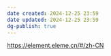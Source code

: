 ```yaml
---
date created: 2024-12-25 23:59
date updated: 2024-12-25 23:59
dg-publish: true
---
```


<https://element.eleme.cn/#/zh-CN>

